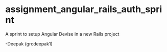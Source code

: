 # assignment_angular_rails_auth_sprint
A sprint to setup Angular Devise in a new Rails project


-Deepak (grcdeepak1)